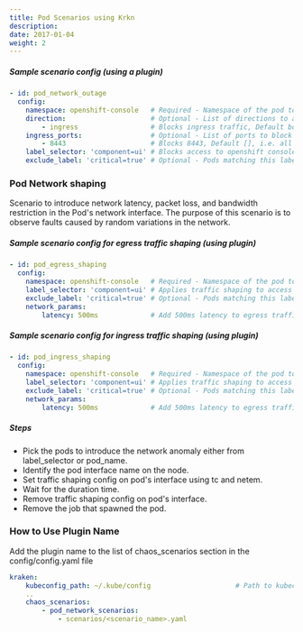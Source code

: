 ```yaml
---
title: Pod Scenarios using Krkn
description: 
date: 2017-01-04
weight: 2
---
```

##### Sample scenario config (using a plugin)
```yaml
- id: pod_network_outage
  config:
    namespace: openshift-console   # Required - Namespace of the pod to which filter need to be applied
    direction:                     # Optional - List of directions to apply filters
        - ingress                  # Blocks ingress traffic, Default both egress and ingress
    ingress_ports:                 # Optional - List of ports to block traffic on
        - 8443                     # Blocks 8443, Default [], i.e. all ports.
    label_selector: 'component=ui' # Blocks access to openshift console
    exclude_label: 'critical=true' # Optional - Pods matching this label will be excluded from the chaos
```
### Pod Network shaping
Scenario to introduce network latency, packet loss, and bandwidth restriction in the Pod's network interface. The purpose of this scenario is to observe faults caused by random variations in the network.

##### Sample scenario config for egress traffic shaping (using plugin)
```yaml
- id: pod_egress_shaping
  config:
    namespace: openshift-console   # Required - Namespace of the pod to which filter need to be applied.
    label_selector: 'component=ui' # Applies traffic shaping to access openshift console.
    exclude_label: 'critical=true' # Optional - Pods matching this label will be excluded from the chaos
    network_params:
        latency: 500ms             # Add 500ms latency to egress traffic from the pod.
```
##### Sample scenario config for ingress traffic shaping (using plugin)
```yaml
- id: pod_ingress_shaping
  config:
    namespace: openshift-console   # Required - Namespace of the pod to which filter need to be applied.
    label_selector: 'component=ui' # Applies traffic shaping to access openshift console.
    exclude_label: 'critical=true' # Optional - Pods matching this label will be excluded from the chaos
    network_params:
        latency: 500ms             # Add 500ms latency to egress traffic from the pod.
```

##### Steps
 - Pick the pods to introduce the network anomaly either from label_selector or pod_name.
 - Identify the pod interface name on the node.
 - Set traffic shaping config on pod's interface using tc and netem.
 - Wait for the duration time.
 - Remove traffic shaping config on pod's interface.
 - Remove the job that spawned the pod.

 ### How to Use Plugin Name
Add the plugin name to the list of chaos_scenarios section in the config/config.yaml file
```yaml
kraken:
    kubeconfig_path: ~/.kube/config                     # Path to kubeconfig
    .. 
    chaos_scenarios:
        - pod_network_scenarios:
            - scenarios/<scenario_name>.yaml
  ```